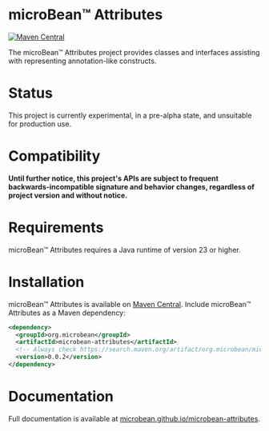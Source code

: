 # microBean™ Attributes

[![Maven Central](https://img.shields.io/maven-central/v/org.microbean/microbean-attributes.svg?label=Maven%20Central)](https://search.maven.org/artifact/org.microbean/microbean-attributes)

The microBean™ Attributes project provides classes and interfaces assisting with representing annotation-like constructs.

# Status

This project is currently experimental, in a pre-alpha state, and unsuitable for production use.

# Compatibility

**Until further notice, this project's APIs are subject to frequent backwards-incompatible signature and behavior
changes, regardless of project version and without notice.**

# Requirements

microBean™ Attributes requires a Java runtime of version 23 or higher.

# Installation

microBean™ Attributes is available on [Maven Central](https://search.maven.org/).  Include microBean™ Attributes as a Maven
dependency:

```xml
<dependency>
  <groupId>org.microbean</groupId>
  <artifactId>microbean-attributes</artifactId>
  <!-- Always check https://search.maven.org/artifact/org.microbean/microbean-attributes for up-to-date available versions. -->
  <version>0.0.2</version>
</dependency>
```

# Documentation

Full documentation is available at [microbean.github.io/microbean-attributes](https://microbean.github.io/microbean-attributes/).
